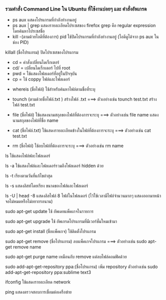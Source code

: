 ### รวมคำสั่ง Command Line ใน Ubuntu ที่ใช้งานบ่อยๆ และ คำสั่งอัพเกรด 
<!-- 1. การจัดการ Process -->
- ps aux แสดงโปรแกรมที่กำลังทำงานอยู่
- ps aux | grep แสดงรายละเอียดโปรเซสของ firefox grep คือ regular expression โดยค้นหาโปรเซสชื่อ
- kill -(ตามด้วยไอดีที่ต้องการ) pid  ใช้ปิดโปรแกรมที่กำลังทำงานอยู่ (ไอดีดูได้จาก ps aux ในช่อง PID)

<!-- ! ตัวอย่างเช่น kill -9 pid -->
killall (ชื่อโปรแกรม) ปิดโปรเซสของโปรแกรม <!-- ? ตัวอย่างเช่น killall name ปิดโปรเซสโปรแกรม name -->

<!-- การจัดการโฟลเดอร์ -->
- cd = คำสั่งเปลี่ยนไดเร็กเตอร์
- cd/ = เปลี่ยนไดเร็กเตอร์ ไปที่ root
- pwd = ใช้แสดงโฟลเดอร์ที่อยู่ในปัจจุบัน
- cp = ใช้ coppy ไฟล์และโฟลเดอร์

<!-- การจัดการไฟล์ -->

<!-- ! ค้นหาไฟล์ -->
- whereis (ชื่อไฟล์) ใช้สำหรับค้นหาไฟล์ตามชื่อที่ระบุ 

<!-- ! สร้างไฟล์ -->
- tounch (ตามด้วยชื่อไฟล์.txt )  สร้างไฟล์ .txt
===> ตัวเอย่างเช่น tounch test.txt สร้างไฟล์ test.txt

- file (ชื่อไฟล์)   ใช้แสดงนามสกุลของไฟล์ที่ต้องการจะระบุ
===> ตัวอย่างเช่น file name แสดงนามสกุลของไฟล์ที่ชื่อ name

<!-- ! ดูรายละเอียดในไฟล์ -->

- cat (ชื่อไฟล์.txt)   ใช้แสดงรายละเอียดข้างในไฟล์ที่ต้องการจะระบุ
===> ตัวอย่างเช่น cat test.txt 

 <!-- ! ลบไฟล์ -->

- rm (ชื่อไฟล์) ใช้ลบไฟล์ที่ต้องการจะระบุ
===> ตัวอย่างเช่น rm name

<!-- คำสั่ง ls -->

ls   ใช้แสดงไฟล์ฟละโฟลเดอร์

ls -a   ใช้แสดงไฟล์และโฟลเดอร์รวมถึงโฟลเดอร์ hidden ด้วย

ls -t   เรียงตามวันที่แก้ไขล่าสุด

ls -s   แสดงลิสท์โดยเรียง ขนาดของไฟล์และโฟลเดอร์

ls -U | head -8     แสดงลิสไฟล์ 8 ไฟล์ในโฟลเดอร์ (ไว้ใช้เวลามีไฟล์จำนวนมากๆ แสดงออกมาหน้าจอไม่หมดหรือไม่อยากรอนาน)

<!-- การจัดการ Package -->

sudo apt-get update   ใช้ อัพเดทแพ็คเกจในรายการ

sudo apt-get upgrade   ใช้ อัพเกรดโปรแกรมที่มีเวอร์ชั่นใหมเข้ามา 

sudo apt-get install (ชื่อเเพ็คเกจ)   ใช้ติดตั้งโปรแกรม

sudo apt-get remove (ชื่อโปรแกรม)   ลบแพ็คเกจโปรแกรม
===> ตัวอย่างเช่น sudo apt-get remove name 

sudo apt-get purge name   เหมือนกับ remove แต่ลบไฟล์คอมฟิคด้วย

sudo add-apt-get-repository ppa:(ชื่อโปรแกรม)   เพิ่ม repository
ตัวอย่างเช่น sudo add-apt-get-repository ppa:sublime text3

<!-- การคำสั่งเกี่ยวกับ Network -->

ifconfig   ใช้แสดงรายละเอียด network
 
ping   แสดงตรวจสอบการเชื่อมต่อเครือข่าย